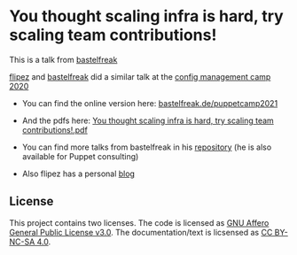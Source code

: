 # You thought scaling infra is hard, try scaling team contributions!

This is a talk from [bastelfreak](https://twitter.com/BastelsBlog)

[flipez](https://twitter.com/Was1NicerDude) and [bastelfreak](https://twitter.com/BastelsBlog) did a similar talk at the [config management camp 2020](https://github.com/bastelfreak/cfgmgmtcamp2020#automating-the-vox-pupuli-yak-shaving)

* You can find the online version here: [bastelfreak.de/puppetcamp2021](https://bastelfreak.de/puppetcamp2021/#1)
* And the pdfs here: [You thought scaling infra is hard, try scaling team contributions!.pdf](https://bastelfreak.de/puppetcamp2021/You%20thought%20scaling%20infra%20is%20hard,%20try%20scaling%20team%20contributions!.pdf)

* You can find more talks from bastelfreak in his [repository](https://github.com/bastelfreak/talks) (he is also available for Puppet consulting)

* Also flipez has a personal [blog](https://brauser.io/)

## License

This project contains two licenses. The code is licensed as
[GNU Affero General Public License v3.0](LICENSE). The documentation/text is
licsensed as [CC BY-NC-SA 4.0](LICENSE).
